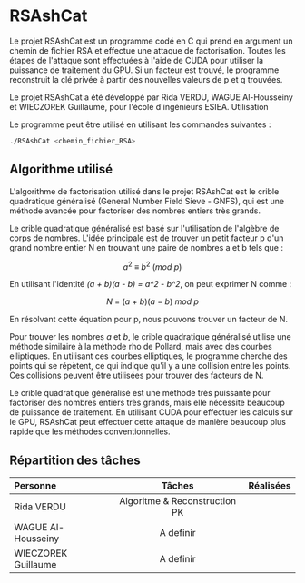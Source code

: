 # RSAshCat

Le projet RSAshCat est un programme codé en C qui prend en argument un chemin de fichier RSA et effectue une attaque de factorisation. Toutes les étapes de l'attaque sont effectuées à l'aide de CUDA pour utiliser la puissance de traitement du GPU. Si un facteur est trouvé, le programme reconstruit la clé privée à partir des nouvelles valeurs de p et q trouvées.

Le projet RSAshCat a été développé par Rida VERDU, WAGUE Al-Housseiny et WIECZOREK Guillaume, pour l'école d'ingénieurs ESIEA.
Utilisation

Le programme peut être utilisé en utilisant les commandes suivantes :

```bash
./RSAshCat <chemin_fichier_RSA>
```

## Algorithme utilisé

L'algorithme de factorisation utilisé dans le projet RSAshCat est le crible quadratique généralisé (General Number Field Sieve - GNFS), qui est une méthode avancée pour factoriser des nombres entiers très grands.

Le crible quadratique généralisé est basé sur l'utilisation de l'algèbre de corps de nombres. L'idée principale est de trouver un petit facteur p d'un grand nombre entier N en trouvant une paire de nombres a et b tels que :

$$a^2\ ≡\ b^2\ (mod\ p)$$

En utilisant l'identité *(a + b)(a - b) = a^2 - b^2*, on peut exprimer N comme :

$$N\ =\ (a\ +\ b)(a\ -\ b)\ mod\ p$$

En résolvant cette équation pour p, nous pouvons trouver un facteur de N.

Pour trouver les nombres <i>a</i> et <i>b</i>, le crible quadratique généralisé utilise une méthode similaire à la méthode rho de Pollard, mais avec des courbes elliptiques. En utilisant ces courbes elliptiques, le programme cherche des points qui se répètent, ce qui indique qu'il y a une collision entre les points. Ces collisions peuvent être utilisées pour trouver des facteurs de N.

Le crible quadratique généralisé est une méthode très puissante pour factoriser des nombres entiers très grands, mais elle nécessite beaucoup de puissance de traitement. En utilisant CUDA pour effectuer les calculs sur le GPU, RSAshCat peut effectuer cette attaque de manière beaucoup plus rapide que les méthodes conventionnelles.

## Répartition des tâches

| Personne	| Tâches | Réalisées |
| :--- | :---:| ---: |
| Rida VERDU	| Algoritme & Reconstruction PK | |
| WAGUE Al-Housseiny	| A definir |  |
| WIECZOREK Guillaume	|  A definir |  |

